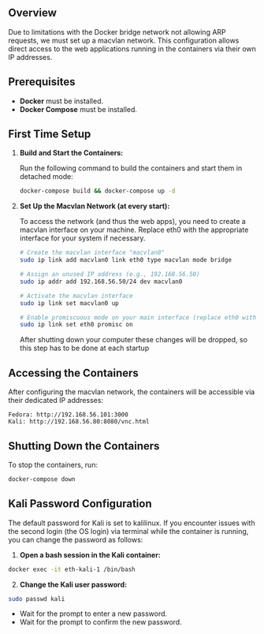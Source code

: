 ## Overview

Due to limitations with the Docker bridge network not allowing ARP requests, we must set up a macvlan network. This configuration allows direct access to the web applications running in the containers via their own IP addresses.

## Prerequisites

- **Docker** must be installed.
- **Docker Compose** must be installed.

## First Time Setup

1. **Build and Start the Containers:**

   Run the following command to build the containers and start them in detached mode:

   ```bash
   docker-compose build && docker-compose up -d
   ```

2. **Set Up the Macvlan Network (at every start):**

    To access the network (and thus the web apps), you need to create a macvlan interface on your machine. Replace eth0 with the appropriate interface for your system if necessary.

    ```bash
    # Create the macvlan interface "macvlan0"
    sudo ip link add macvlan0 link eth0 type macvlan mode bridge

    # Assign an unused IP address (e.g., 192.168.56.50)
    sudo ip addr add 192.168.56.50/24 dev macvlan0

    # Activate the macvlan interface
    sudo ip link set macvlan0 up

    # Enable promiscuous mode on your main interface (replace eth0 with your correct interface)
    sudo ip link set eth0 promisc on
    ```
    After shutting down your computer these changes will be dropped, so this step has to be done at each startup

## Accessing the Containers

After configuring the macvlan network, the containers will be accessible via their dedicated IP addresses:

    Fedora: http://192.168.56.101:3000
    Kali: http://192.168.56.80:8080/vnc.html

## Shutting Down the Containers
To stop the containers, run:
```bash
docker-compose down
```

## Kali Password Configuration

The default password for Kali is set to kalilinux. If you encounter issues with the second login (the OS login) via terminal while the container is running, you can change the password as follows:

1. **Open a bash session in the Kali container:**
```bash
docker exec -it eth-kali-1 /bin/bash
```
2. **Change the Kali user password:**
```bash
sudo passwd kali
```
- Wait for the prompt to enter a new password.
- Wait for the prompt to confirm the new password.
